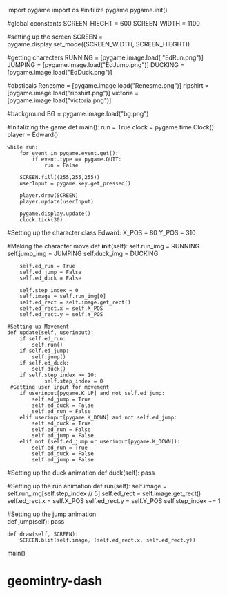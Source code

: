import pygame
import os
#initilize pygame
pygame.init()

#global cconstants
SCREEN_HIEGHT = 600
SCREEN_WIDTH = 1100

#setting up the screen
SCREEN = pygame.display.set_mode((SCREEN_WIDTH, SCREEN_HIEGHT))

#getting charecters
RUNNING = [pygame.image.load( "EdRun.png")]
JUMPING = [pygame.image.load("EdJump.png")]
DUCKING = [pygame.image.load("EdDuck.png")]

#obsticals
Renesme = [pygame.image.load("Renesme.png")]
ripshirt = [pygame.image.load("ripshirt.png")]
victoria = [pygame.image.load("victoria.png")]

#background
BG = pygame.image.load("bg.png")

#Initalizing the game
def main():
    run = True
    clock = pygame.time.Clock()
    player = Edward()

    while run:
        for event in pygame.event.get():
            if event.type == pygame.QUIT:
                run = False
        
        SCREEN.fill((255,255,255))
        userInput = pygame.key.get_pressed()

        player.draw(SCREEN)
        player.update(userInput)

        pygame.display.update()
        clock.tick(30)

#Setting up the character
class Edward:
    X_POS = 80
    Y_POS = 310

#Making the character move
    def __init__(self):
        self.run_img = RUNNING
        self.jump_img = JUMPING
        self.duck_img = DUCKING

        self.ed_run = True
        self.ed_jump = False
        self.ed_duck = False

        self.step_index = 0
        self.image = self.run_img[0]
        self.ed_rect = self.image.get_rect()
        self.ed_rect.x = self.X_POS
        self.ed_rect.y = self.Y_POS

    #Setting up Movement
    def update(self, userinput):
        if self.ed_run:
            self.run()
        if self.ed_jump:
            self.jump()
        if self.ed_duck:
            self.duck()
        if self.step_index >= 10:
                self.step_index = 0      
     #Getting user input for movement            
        if userinput[pygame.K_UP] and not self.ed_jump: 
            self.ed_jump = True
            self.ed_duck = False
            self.ed_run = False
        elif userinput[pygame.K_DOWN] and not self.ed_jump:
            self.ed_duck = True
            self.ed_run = False
            self.ed_jump = False
        elif not (self.ed_jump or userinput[pygame.K_DOWN]):
            self.ed_run = True
            self.ed_duck = False
            self.ed_jump = False
#Setting up the duck animation
    def duck(self):
        pass

#Setting up the run animation
    def run(self):
        self.image = self.run_img[self.step_index // 5]
        self.ed_rect = self.image.get_rect()
        self.ed_rect.x = self.X_POS
        self.ed_rect.y = self.Y_POS
        self.step_index += 1

#Setting up the jump animation    
    def jump(self):
        pass
           
      
    def draw(self, SCREEN):
        SCREEN.blit(self.image, (self.ed_rect.x, self.ed_rect.y))
      

main()







# geomintry-dash

